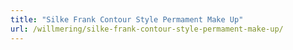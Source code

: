 ```yaml
---
title: "Silke Frank Contour Style Permament Make Up"
url: /willmering/silke-frank-contour-style-permament-make-up/
---
```

